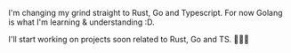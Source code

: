 I'm changing my grind straight to Rust, Go and Typescript. For now Golang is what I'm learning & understanding :D.

I'll start working on projects soon related to Rust, Go and TS. 🧑🏻‍💻
